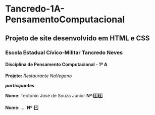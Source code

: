 # Tancredo-1A-PensamentoComputacional
## Projeto de site desenvolvido em HTML e CSS


### Escola Estadual Cívico-Militar Tancredo Neves

#### Disciplina de Pensamento Computacional - 1º A

**Projeto:** *Restaurante NaVegano*

***participantes***


**Nome**: Teotonio José de Souza Junior **Nº**:3️⃣6️⃣


**Nome**: ....                          **Nº**:*️⃣

